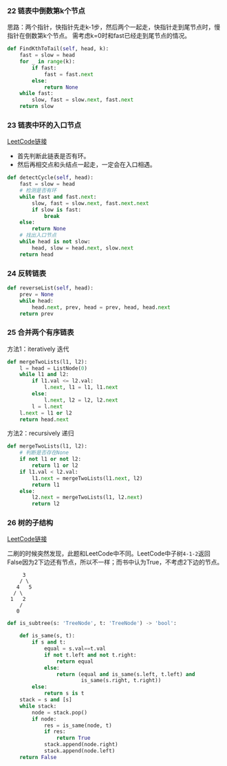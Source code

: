 ### 22 链表中倒数第k个节点

思路：两个指针，快指针先走k-1步，然后两个一起走，快指针走到尾节点时，慢指针在倒数第k个节点。
需考虑k=0时和fast已经走到尾节点的情况。

```python
def FindKthToTail(self, head, k):
    fast = slow = head
    for _ in range(k):
        if fast:
            fast = fast.next
        else:
            return None
    while fast:
        slow, fast = slow.next, fast.next
    return slow
```

### 23 链表中环的入口节点
[LeetCode链接](https://leetcode.com/problems/linked-list-cycle-ii/description/)

* 首先判断此链表是否有环。
* 然后再相交点和头结点一起走，一定会在入口相遇。


```python
def detectCycle(self, head):        
    fast = slow = head
    # 检测是否有环
    while fast and fast.next:
        slow, fast = slow.next, fast.next.next
        if slow is fast:
            break
    else:
        return None
    # 找出入口节点
    while head is not slow:
        head, slow = head.next, slow.next
    return head
```

### 24 反转链表

```python
def reverseList(self, head):
    prev = None
    while head:
        head.next, prev, head = prev, head, head.next
    return prev
```

### 25 合并两个有序链表

方法1：iteratively 迭代

```python
def mergeTwoLists(l1, l2):
    l = head = ListNode(0)
    while l1 and l2:
        if l1.val <= l2.val:
            l.next, l1 = l1, l1.next
        else:
            l.next, l2 = l2, l2.next
        l = l.next
    l.next = l1 or l2
    return head.next
```

方法2：recursively 递归

```python
def mergeTwoLists(l1, l2):
    # 判断是否存在None
    if not l1 or not l2:
        return l1 or l2
    if l1.val < l2.val:
        l1.next = mergeTwoLists(l1.next, l2)
        return l1
    else:
        l2.next = mergeTwoLists(l1, l2.next)
        return l2
```

### 26 树的子结构

[LeetCode链接](https://leetcode.com/problems/subtree-of-another-tree/description/)

二刷的时候突然发现，此题和LeetCode中不同。LeetCode中子树`4-1-2`返回False因为2下边还有节点，所以不一样；而书中认为True，不考虑2下边的节点。

```
     3
    / \
   4   5
  / \
 1   2
    /
   0
```

```python
def is_subtree(s: 'TreeNode', t: 'TreeNode') -> 'bool':

    def is_same(s, t):
        if s and t:
            equal = s.val==t.val
            if not t.left and not t.right:
                return equal
            else:
                return (equal and is_same(s.left, t.left) and
                        is_same(s.right, t.right))
        else:
            return s is t
    stack = s and [s]
    while stack:
        node = stack.pop()
        if node:
            res = is_same(node, t)
            if res:
                return True
            stack.append(node.right)
            stack.append(node.left)
    return False
```